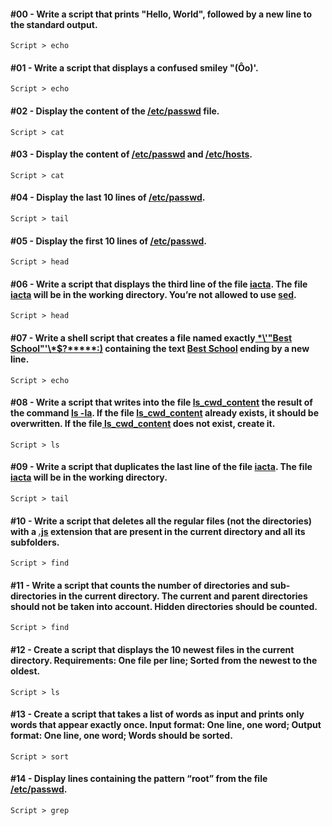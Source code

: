 #### #00 - Write a script that prints "Hello, World", followed by a new line to the standard output.
`Script > echo`

#### #01 - Write a script that displays a confused smiley "(Ôo)'.
`Script > echo`

#### #02 - Display the content of the [/etc/passwd]() file.
`Script > cat`

#### #03 - Display the content of [/etc/passwd]() and [/etc/hosts]().
`Script > cat`

#### #04 - Display the last 10 lines of [/etc/passwd]().
`Script > tail`

#### #05 - Display the first 10 lines of [/etc/passwd]().
`Script > head`

#### #06 - Write a script that displays the third line of the file [iacta](). The file [iacta]() will be in the working directory. You’re not allowed to use [sed]().
`Script > head`

#### #07 - Write a shell script that creates a file named exactly[ \*\\'"Best School"\'\\*$\?\*\*\*\*\*:)]() containing the text [Best School]() ending by a new line.
`Script > echo`

#### #08 - Write a script that writes into the file [ls_cwd_content]() the result of the command [ls -la](). If the file [ls_cwd_content]() already exists, it should be overwritten. If the file[ ls_cwd_content]() does not exist, create it.
`Script > ls`

#### #09 - Write a script that duplicates the last line of the file [iacta](). The file [iacta]() will be in the working directory.
`Script > tail`

#### #10 - Write a script that deletes all the regular files (not the directories) with a [.js]() extension that are present in the current directory and all its subfolders.
`Script > find`

#### #11 - Write a script that counts the number of directories and sub-directories in the current directory. The current and parent directories should not be taken into account. Hidden directories should be counted.
`Script > find`

#### #12 - Create a script that displays the 10 newest files in the current directory. Requirements: One file per line; Sorted from the newest to the oldest.
`Script > ls`

#### #13 - Create a script that takes a list of words as input and prints only words that appear exactly once. Input format: One line, one word; Output format: One line, one word; Words should be sorted.
`Script > sort`

#### #14 - Display lines containing the pattern “root” from the file [/etc/passwd]().
`Script > grep`
